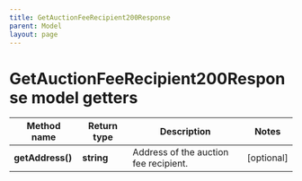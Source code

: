 ```yaml
---
title: GetAuctionFeeRecipient200Response
parent: Model
layout: page
---
```


# GetAuctionFeeRecipient200Response model getters

Method name | Return type | Description | Notes
------------ | ------------- | ------------- | -------------
**getAddress()** | **string** | Address of the auction fee recipient. | [optional]

